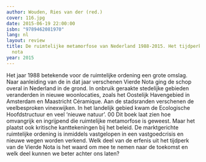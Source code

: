 ```yaml
---
author: Wouden, Ries van der (red.)
cover: 116.jpg
date: 2015-06-19 22:00:00
isbn: "9789462081970"
lang: nl
layout: review
title: De ruimtelijke metamorfose van Nederland 1988-2015. Het tijdperk van de vierde
  nota
year: 2015
---
```


Het jaar 1988 betekende voor de ruimtelijke ordening een grote omslag. Naar aanleiding van de in dat jaar verschenen Vierde Nota ging de schop overal in Nederland in de grond. In onbruik geraakte stedelijke gebieden veranderden in nieuwe woonlocaties, zoals het Oostelijk Havengebied in Amsterdam en Maastricht Céramique. Aan de stadsranden verschenen de veelbesproken vinexwijken. In het landelijk gebied kwam de Ecologische Hoofdstructuur en veel ‘nieuwe natuur’. 00 Dit boek laat zien hoe omvangrijk en ingrijpend die ruimtelijke metamorfose is geweest. Maar het plaatst ook kritische kanttekeningen bij het beleid. De marktgerichte ruimtelijke ordening is inmiddels vastgelopen in een vastgoedcrisis en nieuwe wegen worden verkend. Welk deel van de erfenis uit het tijdperk van de Vierde Nota is het waard om mee te nemen naar de toekomst en welk deel kunnen we beter achter ons laten?
